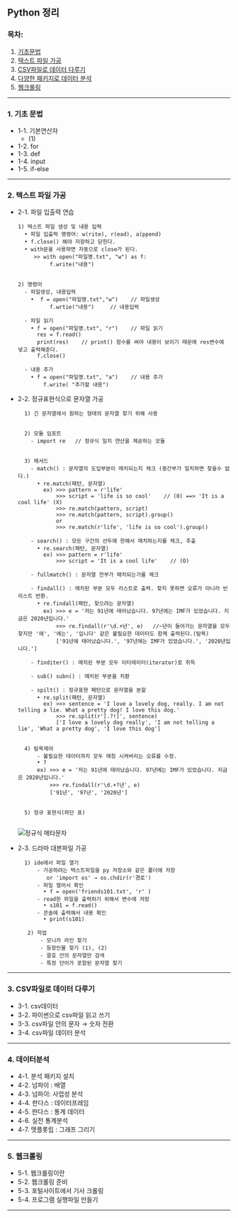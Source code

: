 ## Python 정리

### 목차:
1. [기초문법](#1.-기초-문법)
2. [텍스트 파일 가공](#2.-텍스트-파일-가공)
3. [CSV파일로 데이터 다루기](#3.-CSV파일로-데이터-다루기)
4. [다양한 패키지로 데이터 분석](#4.-데이터분석)
5. [웹크롤링](#5.-웹크롤링)
  
---
### 1. 기초 문법
  + 1-1. 기본연산자
     +  (1)
  + 1-2. for
  + 1-3. def
  + 1-4. input
  + 1-5. if-else

---
### 2. 텍스트 파일 가공
  + 2-1. 파일 입출력 연습
    ```
    1) 텍스트 파일 생성 및 내용 입력
      • 파일 입출력 명령어: w(rite), r(ead), a(ppend)
      • f.close() 해야 저장하고 닫힌다.
      • with문을 사용하면 자동으로 close가 된다.
         >> with open("파일명.txt", "w") as f:
              f.write("내용")
              
              
    2) 명령어
      - 파일생성, 내용입력
        •  f = open("파일명.txt","w")    // 파일생성
              f.wrtie("내용")     // 내용입력
      
      - 파일 읽기
        • f = open("파일명.txt", "r")    // 파일 읽기
          res = f.read()        
          print(res)    // print() 함수를 써야 내용이 보이기 때문에 res변수에 넣고 출력해준다.
          f.close() 
       
      - 내용 추가
        • f = open("파일명.txt", "a")    // 내용 추가
            f.write( "추가할 내용")
    ```            
            
  + 2-2. 정규표현식으로 문자열 가공
    ```   
      1) 긴 문자열에서 원하는 형태의 문자열 찾기 위해 사용
      
      
      2) 모듈 임포트
        - import re   // 정규식 일치 연산을 제공하는 모듈
      
      
      3) 메서드
        - match() : 문자열의 도입부분이 매치되는지 체크 (중간부가 일치하면 찾을수 없다.)
          • re.match(패턴, 문자열)
            ex) >>> pattern = r'life'
                >>> script = 'life is so cool'    // (O) ==> 'It is a cool life' (X)
                >>> re.match(pattern, script)
                >>> re.match(pattern, script).group()  
                or
                >>> re.match(r'life', 'life is so cool').group()
          
        - search() : 모든 구간의 선두에 한해서 매치하는지를 체크, 추출 
          • re.search(패턴, 문자열)
            ex) >>> pattern = r'life'
                >>> script = 'It is a cool life'    // (O)
          
        - fullmatch() : 문자열 전부가 매치되는가를 체크 

        - findall() : 매치된 부분 모두 리스트로 출력. 찾지 못하면 오류가 아니라 빈리스트 반환.
          • re.findall(패턴, 찾으려는 문자열)
            ex) >>> e = '저는 91년에 태어났습니다. 97년에는 IMF가 있었습니다. 지금은 2020년입니다.'
                >>> re.findall(r'\d.+년', e)   //~년이 들어가는 문자열을 모두 찾지만 '에', '에는', '입니다' 같은 불필요한 데이터도 함께 출력된다.(탐욕)
                ['91년에 태어났습니다.', '97년에는 IMF가 있었습니다.', '2020년입니다.']
                
        - finditer() : 매치된 부분 모두 이터레이터(iterator)로 취득 

        - sub() subn() : 매치된 부분을 치환 

        - spilt() : 정규표현 패턴으로 문자열을 분할 
          • re.split(패턴, 문자열)
            ex) >>> sentence = 'I love a lovely dog, really. I am not telling a lie. What a pretty dog! I love this dog.'
                >>> re.split(r'[.?!]', sentence)
                ['I love a lovely dog really', 'I am not telling a lie', 'What a pretty dog', 'I love this dog']
                
                
      4) 탐욕제어
          - 불필요한 데이터까지 모두 매칭 시켜버리는 오류를 수정.
          • ? 
          ex) >>> e = '저는 91년에 태어났습니다. 97년에는 IMF가 있었습니다. 지금은 2020년입니다.'
              >>> re.findall(r'\d.+?년', e)
              ['91년', '97년', '2020년']


      5) 정규 표현식(하단 표)
       
    ```
       ![정규식 메타문자](https://user-images.githubusercontent.com/51871037/204778769-edc25817-8928-49ad-807c-4d9126817039.PNG)


  + 2-3. 드라마 대본파일 가공
    ```
      1) ide에서 파일 열기
          - 가공하려는 텍스트파일을 py 저장소와 같은 폴더에 저장 
             or 'import os' → os.chdir(r'경로')
          - 파일 열어서 확인
            • f = open('friends101.txt', 'r' )
          - read한 파일을 출력하기 위해서 변수에 저장
            • s101 = f.read()
          - 콘솔에 출력해서 내용 확인
            • print(s101)
       
       2) 작업
           - 모니카 라인 찾기
           - 등장인물 찾기 (1), (2)
           - 괄호 안의 문자열만 검색
           - 특정 단어가 포함된 문자열 찾기
    ```

---
### 3. CSV파일로 데이터 다루기
  + 3-1. csv데이터 
  + 3-2. 파이썬으로 csv파일 읽고 쓰기
  + 3-3. csv파일 안의 문자 → 숫자 전환
  + 3-4. csv파일 데이터 분석

---
### 4. 데이터분석
  + 4-1. 분석 패키지 설치
  + 4-2. 넘파이 : 배열
  + 4-3. 넘파이: 사업성 분석
  + 4-4. 판다스 : 데이터프레임 
  + 4-5. 판다스 : 통계 데이터
  + 4-6. 실전 통계분석
  + 4-7. 맷플롯립 : 그래프 그리기

---
### 5. 웹크롤링
  + 5-1. 웹크롤링이란
  + 5-2. 웹크롤링 준비
  + 5-3. 포털사이트에서 기사 크롤링
  + 5-4. 프로그램 실행파일 만들기

---
<End>
  
